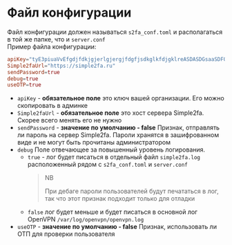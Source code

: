 # Файл конфигурации

Файл конфигурации должен называться `s2fa_conf.toml` и располагаться в той же папке, что и `server.conf`\
Пример файла конфигурации:

```conf
apiKey="tyE3piuaVvEfgdjfdkjgjerlgjergjfdgfjsdkglkfdjgklreASDASDGsaaSDFQchqpufoc8XhUuzE7h"
Simple2faUrl="https://simple2fa.ru"
sendPassword=true
debug=true
useOTP=true
```

- `apiKey` - **обязательное поле** это ключ вашей организации. Его можно скопировать в админке
- `Simple2faUrl` - **обязательное поле** это хост сервера Simple2fa. Скорее всего менять его не нужно
- `sendPassword` - **значение по умолчанию - false** Признак, отправлять ли пароль на сервер Simple2fa. Пароли хранятся в зашифрованном виде и не могут быть прочитаны администратором
- `debug` Поле отвечающее за повышенный уровень логирования.
  - `true` - лог будет писаться в отдельный файл `simple2fa.log` расположенный рядом с `s2fa_conf.toml` и `server.conf`
    > NB
    >
    > При дебаге пароли пользователей будут печататься в лог, так что этот признак подходит только для отладки
  - `false` лог будет меньше и будет писаться в основной лог OpenVPN `/var/log/openvpn/openvpn.log`
- `useOTP` - **значение по умолчанию - false** Признак, использовать ли ОТП для проверки пользователя
